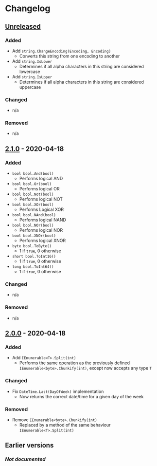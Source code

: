 # Changelog

## [Unreleased]
### Added
- Add `string.ChangeEncoding(Encoding, Encoding)`
    - Converts this string from one encoding to another
- Add `string.IsLower`
    - Determines if all alpha characters in this string are considered lowercase
- Add `string.IsUpper`
    - Determines if all alpha characters in this string are considered uppercase

### Changed
- n/a

### Removed
- n/a

## [2.1.0] - 2020-04-18
### Added
- `bool bool.And(bool)`
    - Performs logical AND
- `bool bool.Or(bool)` 
    - Performs logical OR
- `bool bool.Not(bool)`
    - Performs logical NOT
- `bool bool.XOr(bool)`
    - Performs Logical XOR
- `bool bool.NAnd(bool)`
    - Performs logical NAND
- `bool bool.NOr(bool)`
    - Performs logical NOR
- `bool bool.XNOr(bool)`
    - Performs logical XNOR
- `byte bool.ToByte()`
    - 1 if `true`, 0 otherwise
- `short bool.ToInt16()`
    - 1 if `true`, 0 otherwise
- `long bool.ToInt64()`
    - 1 if `true`, 0 otherwise

### Changed
- n/a

### Removed
- n/a

## [2.0.0] - 2020-04-18

### Added
- Add `IEnumerable<T>.Split(int)`
    - Performs the same operation as the previously defined `IEnumerable<byte>.Chunkify(int)`, except now accepts any type `T`

### Changed
- Fix `DateTime.Last(DayOfWeek)` implementation
    - Now returns the correct date/time for a given day of the week

### Removed
- Remove `IEnumerable<byte>.Chunkify(int)`
    - Replaced by a method of the same behaviour `IEnumerable<T>.Split(int)`

## Earlier versions
### ***Not documented***

[Unreleased]: https://github.com/oliverbooth/X10D/tree/HEAD
[2.1.0]: https://github.com/oliverbooth/X10D/releases/tag/2.1.0
[2.0.0]: https://github.com/oliverbooth/X10D/releases/tag/2.0.0